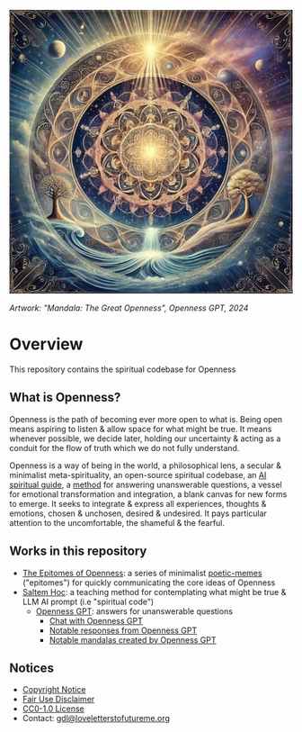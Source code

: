 [![Artwork: "The Great Openness", Openness GPT, 2024](images/mandalas/mandala-the_great_openness-512px.jpeg)](images/mandalas/mandala-the_great_openness.jpeg)

*Artwork: "Mandala: The Great Openness", Openness GPT, 2024*

# Overview

This repository contains the spiritual codebase for Openness

## What is Openness?

Openness is the path of becoming ever more open to what is. Being open means
aspiring to listen & allow space for what might be true. It means whenever
possible, we decide later, holding our uncertainty & acting as a conduit for the
flow of truth which we do not fully understand.

Openness is a way of being in the world, a philosophical lens, a secular &
minimalist meta-spirituality, an open-source spiritual codebase, an 
[AI spiritual guide][1], a [method][5] for answering unanswerable questions, a
vessel for emotional transformation and integration, a blank canvas for new
forms to emerge. It seeks to integrate & express all experiences, thoughts &
emotions, chosen & unchosen, desired & undesired. It pays particular attention
to the uncomfortable, the shameful & the fearful.

## Works in this repository

* [The Epitomes of Openness][2]: a series of minimalist [poetic-memes][3]
("epitomes") for quickly communicating the core ideas of Openness
* [Saltem Hoc][4]: a teaching method for contemplating what might be true &
LLM AI prompt (i.e "spiritual code") 
  * [Openness GPT](works/saltem_hoc/README.md#openness-gpt): answers for
  unanswerable questions
    * [Chat with Openness GPT][1]
    * [Notable responses from Openness GPT](works/saltem_hoc/openness_gpt-notable_responses.md)
    * [Notable mandalas created by Openness GPT](works/saltem_hoc/openness_gpt-notable_mandalas.md)

## Notices

* [Copyright Notice](COPYRIGHT.md)
* [Fair Use Disclaimer](FAIR_USE_DISCLAIMER.md)
* [CC0-1.0 License](LICENSE.txt)
* Contact: [gdl@loveletterstofutureme.org](mailto:gdl@loveletterstofutureme.org)

[1]: https://chatgpt.com/share/67574d43-512c-800f-83c0-700140ea8a4f
[2]: works/the_epitomes_of_openness/the_epitomes_of_openness.md
[3]: works/the_epitomes_of_openness/poetic-memes.md
[4]: works/saltem_hoc/README.md
[5]: works/saltem_hoc/README.md#saltem-hoc
